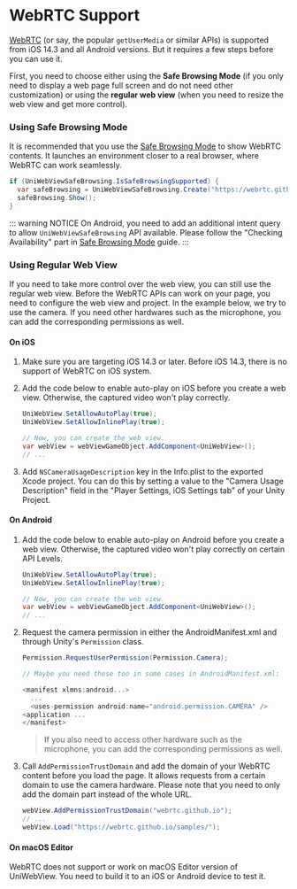 # WebRTC Support

[WebRTC](https://developer.mozilla.org/en-US/docs/Web/API/WebRTC_API) (or say, the popular `getUserMedia` or similar APIs) is supported from iOS 14.3 and all Android versions. But it requires a few steps before you can use it.

First, you need to choose either using the **Safe Browsing Mode** (if you only need to display a web page full screen and do not need other customization) or using the **regular web view** (when you need to resize the web view and get more control).

### Using Safe Browsing Mode

It is recommended that you use the [Safe Browsing Mode](safe-browsing.md) to show WebRTC contents. It launches an environment closer to a real browser, where WebRTC can work seamlessly.

```csharp
if (UniWebViewSafeBrowsing.IsSafeBrowsingSupported) {
  var safeBrowsing = UniWebViewSafeBrowsing.Create("https://webrtc.github.io/samples/");
  safeBrowsing.Show();
}
```

::: warning NOTICE
On Android, you need to add an additional intent query to allow `UniWebViewSafeBrowsing` API available. Please follow the "Checking Availability" part in [Safe Browsing Mode](safe-browsing.md#checking-availability) guide.
:::

### Using Regular Web View

If you need to take more control over the web view, you can still use the regular web view. Before the WebRTC APIs can work on your page, you need to configure the web view and project. In the example below, we try to use the camera. If you need other hardwares such as the microphone, you can add the corresponding permissions as well.

#### On iOS

1. Make sure you are targeting iOS 14.3 or later. Before iOS 14.3, there is no support of WebRTC on iOS system.
2. Add the code below to enable auto-play on iOS before you create a web view. Otherwise, the captured video won't play correctly.

   ```csharp
   UniWebView.SetAllowAutoPlay(true);
   UniWebView.SetAllowInlinePlay(true);

   // Now, you can create the web view.
   var webView = webViewGameObject.AddComponent<UniWebView>();
   // ...
   ```

3. Add `NSCameraUsageDescription` key in the Info.plist to the exported Xcode project. You can do this by setting a value to the "Camera Usage Description" field in the "Player Settings, iOS Settings tab" of your Unity Project.

#### On Android

1. Add the code below to enable auto-play on Android before you create a web view. Otherwise, the captured video won't play correctly on certain API Levels.

   ```csharp
   UniWebView.SetAllowAutoPlay(true);
   UniWebView.SetAllowInlinePlay(true);

   // Now, you can create the web view.
   var webView = webViewGameObject.AddComponent<UniWebView>();
   // ...
   ```

2. Request the camera permission in either the AndroidManifest.xml and through Unity's `Permission` class.

   ```csharp
   Permission.RequestUserPermission(Permission.Camera);

   // Maybe you need these too in some cases in AndroidManifest.xml:

   <manifest xlmns:android...>
     ...
     <uses-permission android:name="android.permission.CAMERA" />
   <application ...
   </manifest>
   ```

   > If you also need to access other hardware such as the microphone, you can add the corresponding permissions as well.

3. Call `AddPermissionTrustDomain` and add the domain of your WebRTC content before you load the page. It allows requests from a certain domain to use the camera hardware. Please note that you need to only add the domain part instead of the whole URL.

   ```csharp
   webView.AddPermissionTrustDomain("webrtc.github.io");
   // ...
   webView.Load("https://webrtc.github.io/samples/");
   ```

#### On macOS Editor

WebRTC does not support or work on macOS Editor version of UniWebView. You need to build it to an iOS or Android device to test it.
